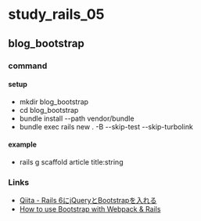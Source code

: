 # study_rails_05

## blog_bootstrap

### command

#### setup

- mkdir blog_bootstrap
- cd blog_bootstrap
- bundle install --path vendor/bundle
- bundle exec rails new . -B --skip-test --skip-turbolink

#### example

- rails g scaffold article title:string

### Links

- [Qiita - Rails 6にjQueryとBootstrapを入れる](https://qiita.com/kazutosato/items/d47b7705ee545de4cb1a)
- [How to use Bootstrap with Webpack & Rails](https://gorails.com/episodes/how-to-use-bootstrap-with-webpack-and-rails)
